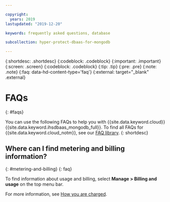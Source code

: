 ```yaml
---

copyright:
  years: 2019
lastupdated: "2019-12-20"

keywords: frequently asked questions, database

subcollection: hyper-protect-dbaas-for-mongodb

---
```


{:shortdesc: .shortdesc}
{:codeblock: .codeblock}
{:important: .important}
{:screen: .screen}
{:codeblock: .codeblock}
{:tip: .tip}
{:pre: .pre}
{:note: .note}
{:faq: data-hd-content-type='faq'}
{:external: target="_blank" .external}

# FAQs
{: #faqs}

You can use the following FAQs to help you with {{site.data.keyword.cloud}} {{site.data.keyword.ihsdbaas_mongodb_full}}. To find all FAQs for {{site.data.keyword.cloud_notm}}, see our [FAQ library](/docs/faqs).
{: shortdesc}

## Where can I find metering and billing information?
{: #metering-and-billing}
{: faq}

To find information about usage and billing, select **Manage > Billing and usage** on the top menu bar.

For more information, see [How you are charged](/docs/billing-usage?topic=billing-usage-charges#charges).
